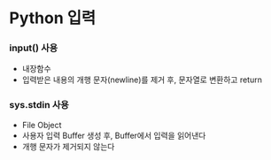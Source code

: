 # Python 입력
  
  
### input() 사용  
- 내장함수
- 입력받은 내용의 개행 문자(newline)를 제거 후, 문자열로 변환하고 return

### sys.stdin 사용
- File Object
- 사용자 입력 Buffer 생성 후, Buffer에서 입력을 읽어낸다
- 개행 문자가 제거되지 않는다
  
